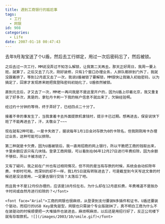 ```yaml
---
title: 遇到工商银行的尴尬事
tags:
  - 工行
  - 网银
id: 908
categories:
  - Life
date: 2007-01-18 00:47:43
---
```


<font face="Arial">去年9月淘宝送了个U盾，然后去工行绑定，用过一次后密码忘了，然后被锁。

	之后去过一次工行，MM说没弄过不知怎么解锁，让我第二天再去，那天正好周日，我周一要上班，就算了。之后又去了几次，刚好装修，只有1个窗口办理业务，人排队都排到门外了，我就没跟着排了。等到12月底又去了一次，我说U盾被锁了要解锁，MM很快让我输入初始密码，以为搞定了，回家才发现原来她把我登陆密码初始化了，U盾依然被锁。

	直到元旦后，才又去了一次，MM老一再问我是不是这里开户的，因为U盾上印着北京，我又重复说了好多次，真是的，拿牡丹卡刷一下我的帐户信息不就出来了，欠缺经验啊。

	经过约十分钟的等待，终于弄好了，已经四点二十分了。

	接着不幸的事发生了，当我拿着卡去外面提款机拿钱时，提示卡已过期。想再进去，保安说快下班了不能再进去了，汗，太敬业了~~~

	现在就有2种可能，一是卡失效了，据说每年1月1日会对存款为0的卡除名，但我刚刚用卡办理过业务，这种可能可以排除。

	第二种就是卡欠费，因为U盾被锁后，我一直用招商的网上银行，所以干脆把工商的钱取出来，卡里余额应该只有几块钱。登录工商网银，可以看到在06年12月27日进行年费扣除，因为余额不够扣，所以卡被冻结了。

	又有了疑问，我之前在广州也有过相同情况，但不同的是当有存款的时候，系统会自动扣除年费，卡即时可用。而深圳的却不一样，我1月5日就有转账进去了，可是截至到今天写这文章的时候还是没法使用，一定要去银行交钱？太落后了吧。

	而且我卡不是12月份办理的，应该是10月份左右，为什么却在12月底扣费，年费难道不是按办卡时间或自然月进行扣除的？</font>

	<font face="Arial">工商的网银也很麻烦，从登录到支付要装N多插件和证书，U盾还要装个驱动，而招行的USB Key是免驱型，网银也只需装个专业版就OK了，真不明白工商为什么不在装驱动的时候顺便把一大堆插件也装进去，麻烦啊麻烦，以后还是用招行好了，反正公司楼下就有存取款机。![](/images/2003/10/smile.gif)</font>